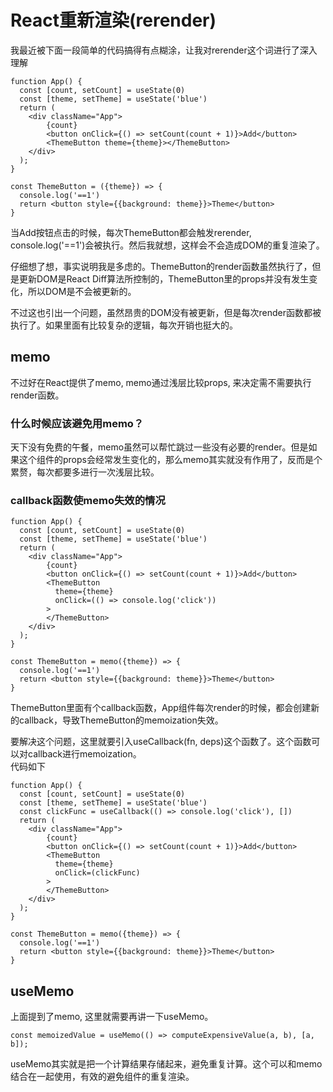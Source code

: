 # React重新渲染(rerender)

我最近被下面一段简单的代码搞得有点糊涂，让我对rerender这个词进行了深入理解

```
function App() {
  const [count, setCount] = useState(0)
  const [theme, setTheme] = useState('blue')
  return (
    <div className="App">
        {count}
        <button onClick={() => setCount(count + 1)}>Add</button>
        <ThemeButton theme={theme}></ThemeButton>
    </div>
  );
}

const ThemeButton = ({theme}) => {
  console.log('==1')
  return <button style={{background: theme}}>Theme</button>
}
```

当Add按钮点击的时候，每次ThemeButton都会触发rerender, console.log('==1')会被执行。然后我就想，这样会不会造成DOM的重复渲染了。

仔细想了想，事实说明我是多虑的。ThemeButton的render函数虽然执行了，但是更新DOM是React Diff算法所控制的，ThemeButton里的props并没有发生变化，所以DOM是不会被更新的。

不过这也引出一个问题，虽然昂贵的DOM没有被更新，但是每次render函数都被执行了。如果里面有比较复杂的逻辑，每次开销也挺大的。


## memo
不过好在React提供了memo, memo通过浅层比较props, 来决定需不需要执行render函数。

### 什么时候应该避免用memo？
天下没有免费的午餐，memo虽然可以帮忙跳过一些没有必要的render。但是如果这个组件的props会经常发生变化的，那么memo其实就没有作用了，反而是个累赘，每次都要多进行一次浅层比较。

### callback函数使memo失效的情况
```
function App() {
  const [count, setCount] = useState(0)
  const [theme, setTheme] = useState('blue')
  return (
    <div className="App">
        {count}
        <button onClick={() => setCount(count + 1)}>Add</button>
        <ThemeButton 
          theme={theme}
          onClick=(() => console.log('click'))
        >
        </ThemeButton>
    </div>
  );
}

const ThemeButton = memo({theme}) => {
  console.log('==1')
  return <button style={{background: theme}}>Theme</button>
}
```

ThemeButton里面有个callback函数，App组件每次render的时候，都会创建新的callback，导致ThemeButton的memoization失效。

要解决这个问题，这里就要引入useCallback(fn, deps)这个函数了。这个函数可以对callback进行memoization。  
代码如下

```
function App() {
  const [count, setCount] = useState(0)
  const [theme, setTheme] = useState('blue')
  const clickFunc = useCallback(() => console.log('click'), [])
  return (
    <div className="App">
        {count}
        <button onClick={() => setCount(count + 1)}>Add</button>
        <ThemeButton 
          theme={theme}
          onClick=(clickFunc)
        >
        </ThemeButton>
    </div>
  );
}

const ThemeButton = memo({theme}) => {
  console.log('==1')
  return <button style={{background: theme}}>Theme</button>
}
```


## useMemo
上面提到了memo, 这里就需要再讲一下useMemo。
```
const memoizedValue = useMemo(() => computeExpensiveValue(a, b), [a, b]);
```

useMemo其实就是把一个计算结果存储起来，避免重复计算。这个可以和memo结合在一起使用，有效的避免组件的重复渲染。

























